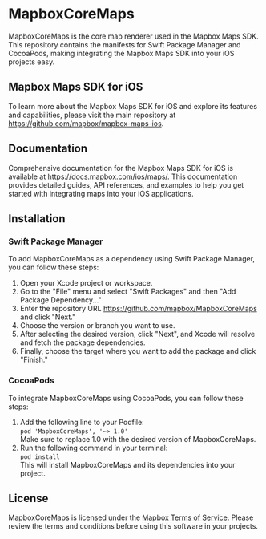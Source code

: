 # MapboxCoreMaps
MapboxCoreMaps is the core map renderer used in the Mapbox Maps SDK. This repository contains the manifests for Swift Package Manager and CocoaPods, making integrating the Mapbox Maps SDK into your iOS projects easy.

## Mapbox Maps SDK for iOS
To learn more about the Mapbox Maps SDK for iOS and explore its features and capabilities, please visit the main repository at https://github.com/mapbox/mapbox-maps-ios.

## Documentation
Comprehensive documentation for the Mapbox Maps SDK for iOS is available at https://docs.mapbox.com/ios/maps/. This documentation provides detailed guides, API references, and examples to help you get started with integrating maps into your iOS applications.

## Installation
### Swift Package Manager
To add MapboxCoreMaps as a dependency using Swift Package Manager, you can follow these steps:

1. Open your Xcode project or workspace.
1. Go to the "File" menu and select "Swift Packages" and then "Add Package Dependency..."
1. Enter the repository URL https://github.com/mapbox/MapboxCoreMaps and click "Next."
1. Choose the version or branch you want to use.
1. After selecting the desired version, click "Next", and Xcode will resolve and fetch the package dependencies.
1. Finally, choose the target where you want to add the package and click "Finish."

### CocoaPods
To integrate MapboxCoreMaps using CocoaPods, you can follow these steps:

1. Add the following line to your Podfile:    
    `pod 'MapboxCoreMaps', '~> 1.0'`    
Make sure to replace 1.0 with the desired version of MapboxCoreMaps.
1. Run the following command in your terminal:    
    `pod install`    
This will install MapboxCoreMaps and its dependencies into your project.

## License
MapboxCoreMaps is licensed under the [Mapbox Terms of Service](https://www.mapbox.com/legal/tos/). Please review the terms and conditions before using this software in your projects.





